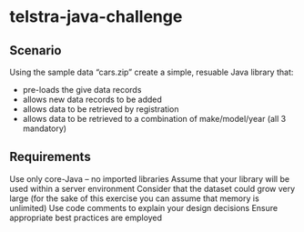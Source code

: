 # telstra-java-challenge

## Scenario 

Using the sample data “cars.zip” create a simple, resuable Java library that: 

 
- pre-loads the give data records 
- allows new data records to be added 
- allows data to be retrieved by registration  
- allows data to be retrieved to a combination of make/model/year (all 3 mandatory) 

## Requirements 

Use only core-Java – no imported libraries 
Assume that your library will be used within a server environment 
Consider that the dataset could grow very large (for the sake of this exercise you can assume that memory is unlimited) 
Use code comments to explain your design decisions 
Ensure appropriate best practices are employed  

